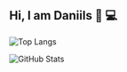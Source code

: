 ## Hi, I am Daniils 👋 💻


![Top Langs](https://github-readme-stats.vercel.app/api/top-langs/?username=DaniilsFirgers&layout=compact)

![GitHub Stats](https://github-readme-stats.vercel.app/api?username=DaniilsFirgers&show_icons=true)

